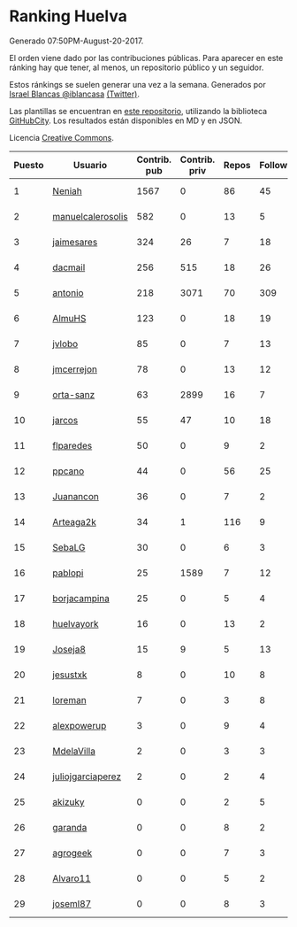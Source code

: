 # Ranking Huelva

Generado 07:50PM-August-20-2017.

El orden viene dado por las contribuciones públicas. Para aparecer en este ránking hay que tener, al menos, un repositorio público y un seguidor.

Estos ránkings se suelen generar una vez a la semana. Generados por [Israel Blancas @iblancasa](https://github.com/iblancasa/) [(Twitter)](https://twitter.com/iblancasa).

Las plantillas se encuentran en [este repositorio](https://github.com/iblancasa/GH-Spanish-Ranking), utilizando la biblioteca [GitHubCity](https://github.com/iblancasa/GitHubCity). Los resultados están disponibles en MD y en JSON.

Licencia [Creative Commons](https://creativecommons.org/licenses/by/4.0/).

| Puesto   |  Usuario  | Contrib. pub | Contrib. priv |Repos| Followers | Desde |  Avatar  |
|----------|-----------|--------------|---------------|-----|-----------|-------|----------|
|1|[Neniah](https://github.com/Neniah)|1567|0|86|45|2011-10-22|![Neniah](https://avatars0.githubusercontent.com/u/1144759)|
|2|[manuelcalerosolis](https://github.com/manuelcalerosolis)|582|0|13|5|2012-12-20|![manuelcalerosolis](https://avatars1.githubusercontent.com/u/3088246)|
|3|[jaimesares](https://github.com/jaimesares)|324|26|7|18|2012-09-28|![jaimesares](https://avatars2.githubusercontent.com/u/2446051)|
|4|[dacmail](https://github.com/dacmail)|256|515|18|26|2008-05-28|![dacmail](https://avatars1.githubusercontent.com/u/11754)|
|5|[antonio](https://github.com/antonio)|218|3071|70|309|2008-07-19|![antonio](https://avatars2.githubusercontent.com/u/17516)|
|6|[AlmuHS](https://github.com/AlmuHS)|123|0|18|19|2015-10-11|![AlmuHS](https://avatars2.githubusercontent.com/u/15078104)|
|7|[jvlobo](https://github.com/jvlobo)|85|0|7|13|2013-10-12|![jvlobo](https://avatars2.githubusercontent.com/u/5671420)|
|8|[jmcerrejon](https://github.com/jmcerrejon)|78|0|13|12|2012-07-09|![jmcerrejon](https://avatars2.githubusercontent.com/u/1942431)|
|9|[orta-sanz](https://github.com/orta-sanz)|63|2899|16|7|2013-01-22|![orta-sanz](https://avatars1.githubusercontent.com/u/3337555)|
|10|[jarcos](https://github.com/jarcos)|55|47|10|18|2011-07-23|![jarcos](https://avatars1.githubusercontent.com/u/933995)|
|11|[flparedes](https://github.com/flparedes)|50|0|9|2|2015-06-28|![flparedes](https://avatars1.githubusercontent.com/u/13085943)|
|12|[ppcano](https://github.com/ppcano)|44|0|56|25|2011-06-02|![ppcano](https://avatars3.githubusercontent.com/u/825430)|
|13|[Juanancon](https://github.com/Juanancon)|36|0|7|2|2016-04-29|![Juanancon](https://avatars2.githubusercontent.com/u/18741909)|
|14|[Arteaga2k](https://github.com/Arteaga2k)|34|1|116|9|2012-05-11|![Arteaga2k](https://avatars1.githubusercontent.com/u/1731164)|
|15|[SebaLG](https://github.com/SebaLG)|30|0|6|3|2015-11-17|![SebaLG](https://avatars2.githubusercontent.com/u/15893746)|
|16|[pablopi](https://github.com/pablopi)|25|1589|7|12|2014-02-19|![pablopi](https://avatars3.githubusercontent.com/u/6725714)|
|17|[borjacampina](https://github.com/borjacampina)|25|0|5|4|2010-12-08|![borjacampina](https://avatars2.githubusercontent.com/u/514025)|
|18|[huelvayork](https://github.com/huelvayork)|16|0|13|2|2011-03-29|![huelvayork](https://avatars0.githubusercontent.com/u/697151)|
|19|[Joseja8](https://github.com/Joseja8)|15|9|5|13|2014-07-12|![Joseja8](https://avatars3.githubusercontent.com/u/8145991)|
|20|[jesustxk](https://github.com/jesustxk)|8|0|10|8|2014-07-01|![jesustxk](https://avatars1.githubusercontent.com/u/8038664)|
|21|[loreman](https://github.com/loreman)|7|0|3|8|2010-11-19|![loreman](https://avatars1.githubusercontent.com/u/488198)|
|22|[alexpowerup](https://github.com/alexpowerup)|3|0|9|4|2015-04-20|![alexpowerup](https://avatars3.githubusercontent.com/u/12040064)|
|23|[MdelaVilla](https://github.com/MdelaVilla)|2|0|3|3|2012-07-18|![MdelaVilla](https://avatars3.githubusercontent.com/u/2000720)|
|24|[juliojgarciaperez](https://github.com/juliojgarciaperez)|2|0|2|4|2015-08-26|![juliojgarciaperez](https://avatars1.githubusercontent.com/u/13980296)|
|25|[akizuky](https://github.com/akizuky)|0|0|2|5|2011-09-08|![akizuky](https://avatars1.githubusercontent.com/u/1035039)|
|26|[garanda](https://github.com/garanda)|0|0|8|2|2011-11-27|![garanda](https://avatars2.githubusercontent.com/u/1223910)|
|27|[agrogeek](https://github.com/agrogeek)|0|0|7|3|2009-04-01|![agrogeek](https://avatars3.githubusercontent.com/u/69480)|
|28|[Alvaro11](https://github.com/Alvaro11)|0|0|5|2|2014-09-26|![Alvaro11](https://avatars0.githubusercontent.com/u/8927377)|
|29|[joseml87](https://github.com/joseml87)|0|0|8|3|2016-01-13|![joseml87](https://avatars0.githubusercontent.com/u/16690607)|
